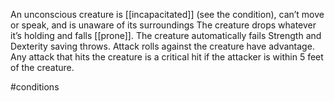 An unconscious creature is [[incapacitated]] (see the condition), can’t move or speak, and is unaware of its surroundings
The creature drops whatever it’s holding and falls [[prone]].
The creature automatically fails Strength and Dexterity saving throws.
Attack rolls against the creature have advantage.
Any attack that hits the creature is a critical hit if the attacker is within 5 feet of the creature.

#conditions